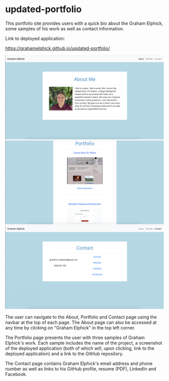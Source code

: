 # updated-portfolio

This portfolio site provides users with a quick bio about the Graham Elphick, some samples of his work as well as contact information.

Link to deployed application:

https://grahamelphick.github.io/updated-portfolio/

<img src="./assets/screenshots/project-screenshots/about-me-screenshot.png" alt="About me page">
<img src="./assets/screenshots/project-screenshots/portfolio-screenshot.png" alt="Portfolio page">
<img src="./assets/screenshots/project-screenshots/contact-screenshot.png" alt="Contact page">

The user can navigate to the About, Portfolio and Contact page using the navbar at the top of each page. The About page can also be accessed at any time by clicking on "Graham Elphick" in the top left corner.

The Portfolio page presents the user with three samples of Graham Elphick's work. Each sample includes the name of the project, a screenshot of the deployed application (both of which will, upon clicking, link to the deployed application) and a link to the GitHub repository.

The Contact page contains Graham Elphick's email address and phone number as well as links to his GitHub profile, resume (PDF), LinkedIn and Facebook.